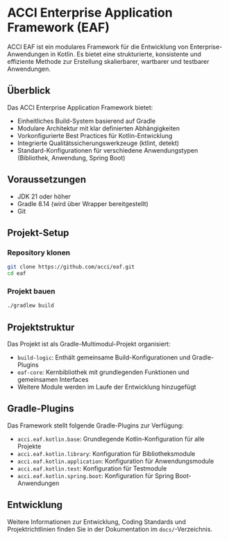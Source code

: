 # ACCI Enterprise Application Framework (EAF)

ACCI EAF ist ein modulares Framework für die Entwicklung von Enterprise-Anwendungen in Kotlin. Es bietet eine strukturierte, konsistente und effiziente Methode zur Erstellung skalierbarer, wartbarer und testbarer Anwendungen.

## Überblick

Das ACCI Enterprise Application Framework bietet:

- Einheitliches Build-System basierend auf Gradle
- Modulare Architektur mit klar definierten Abhängigkeiten
- Vorkonfigurierte Best Practices für Kotlin-Entwicklung
- Integrierte Qualitätssicherungswerkzeuge (ktlint, detekt)
- Standard-Konfigurationen für verschiedene Anwendungstypen (Bibliothek, Anwendung, Spring Boot)

## Voraussetzungen

- JDK 21 oder höher
- Gradle 8.14 (wird über Wrapper bereitgestellt)
- Git

## Projekt-Setup

### Repository klonen

```bash
git clone https://github.com/acci/eaf.git
cd eaf
```

### Projekt bauen

```bash
./gradlew build
```

## Projektstruktur

Das Projekt ist als Gradle-Multimodul-Projekt organisiert:

- `build-logic`: Enthält gemeinsame Build-Konfigurationen und Gradle-Plugins
- `eaf-core`: Kernbibliothek mit grundlegenden Funktionen und gemeinsamen Interfaces
- Weitere Module werden im Laufe der Entwicklung hinzugefügt

## Gradle-Plugins

Das Framework stellt folgende Gradle-Plugins zur Verfügung:

- `acci.eaf.kotlin.base`: Grundlegende Kotlin-Konfiguration für alle Projekte
- `acci.eaf.kotlin.library`: Konfiguration für Bibliotheksmodule
- `acci.eaf.kotlin.application`: Konfiguration für Anwendungsmodule
- `acci.eaf.kotlin.test`: Konfiguration für Testmodule
- `acci.eaf.kotlin.spring.boot`: Konfiguration für Spring Boot-Anwendungen

## Entwicklung

Weitere Informationen zur Entwicklung, Coding Standards und Projektrichtlinien finden Sie in der Dokumentation im `docs/`-Verzeichnis.
